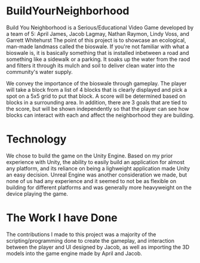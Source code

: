 # BuildYourNeighborhood
Build You Neighborhood is a Serious/Educational Video Game developed by a team of 5: April James, Jacob Lagmay, Nathan Raymon, Lindy Voss, and Garrett Whitehurst
The point of this project is to showcase an ecological, man-made landmass called the bioswale. If you're not familiar with what a bioswale is, it is basically something that is installed inbetween a road and something like a sidewalk or a parking. It soaks up the water from the raod and filters it through its mulch and soil to deliver clean water into the community's water supply.

We convey the importance of the bioswale through gameplay. The player will take a block from a list of 4 blocks that is clearly displayed and pick a spot on a 5x5 grid to put that block. A score will be determined based on blocks in a surrounding area. In addition, there are 3 goals that are tied to the score, but will be shown independently so that the player can see how blocks can interact with each and affect the neighborhood they are building.

# Technology
We chose to build the game on the Unity Engine. Based on my prior experience with Unity, the ability to easily build an application for almost any platform, and its reliance on being a lighweight application made Unity an easy decision. Unreal Engine was another consideration we made, but none of us had any experience and it seemed to not be as flexible on building for different platforms and was generally more heavyweight on the device playing the game.

# The Work I have Done
The contributions I made to this project was a majority of the scripting/programming done to create the gameplay, and interaction between the player and UI designed by Jacob, as well as importing the 3D models into the game engine made by April and Jacob.
